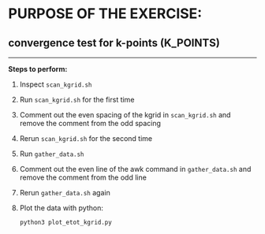 # PURPOSE OF THE EXERCISE:
## convergence test for k-points (K_POINTS)
---------------------------------------------------------

**Steps to perform:**

1. Inspect `scan_kgrid.sh` 

2. Run `scan_kgrid.sh` for the first time

3. Comment out the even spacing of the kgrid in `scan_kgrid.sh` and remove the comment from the odd spacing 

4. Rerun `scan_kgrid.sh` for the second time

5. Run `gather_data.sh` 

6. Comment out the even line of the awk command in `gather_data.sh` and remove the comment from the odd line

7. Rerun `gather_data.sh` again

8. Plot the data with python:
    
    `python3 plot_etot_kgrid.py`
     



